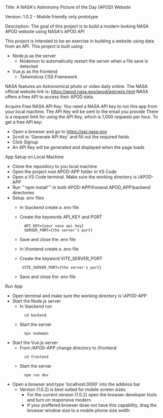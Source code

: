 Title:
  A NASA's Astronomy Picture of the Day (APOD) Website

Version:
  1.0.2 - Mobile friendly only prototype

Descirption:
  The goal of this project is to build a modern looking NASA APOD website using NASA's APOD API 

  This project is intended to be an exercise in building a website using data from an API.
  This project is built using: 
  - Node.js as the server 
    - Nodemon to automatically restart the server when a file save is detected
  - Vue.js as the frontend
    - Tailwindcss CSS Framework
      
  NASA features an Astronomical photo or video daily online.
  The NASA official website link is: https://apod.nasa.gov/apod/astropix.html
  NASA offers a free API to access their APOD data.

Acquire Free NASA API Key:
  You need a NASA API key to run this app from your local machine. 
  The API Key will be sent to the email you provide
  There is a request limit for using the API Key, which is 1,000 requests per hour.
  To get a free API key:
  - Open a browser and go to https://api.nasa.gov
  - Scroll to 'Generate API Key' and fill out the required fields
  - Click Signup
  - An API Key will be generated and displayed when the page loads
    
App Setup on Local Machine
  - Clone the repository to you local machine
  - Open the project root APOD-APP folder in VS Code
  - Open a VS Code terminal. Make sure the working directory is \APOD-APP
  - Run '''npm install''' in both APOD-APP\fronend  APOD_APP\backend directories
  - Setup .env files
    - In \backend create a .env file
    - Create the keywords API_KEY and PORT
      ```env
        API_KEY={your nasa api key}
        SERVER_PORT={the server's port}
      ```
    - Save and close the .env file

    - In \frontend create a .env file
    - Create the keyword VITE_SERVER_PORT
      ```env
       VITE_SERVER_PORT={the server's port}
      ```
    - Save and close the .env file


Run App
  - Open terminal and make sure the working directory is \APOD-APP
  - Start the Node.js server
    - In \backend run 
      ```
        cd backend
      ```
    - Start the server
      ```
        npx nodemon
      ```
  - Start the Vue.js server
    - From /APOD-APP change directory to /frontend
      ```
        cd frontend
      ```
    - Start the server
      ```
        npm run dev
      ```
  - Open a browser and type 'localhost:3000' into the address bar
    - Version (1.0.2) is best suited for mobile screen sizes 
      - For the current version (1.0.2) open the browser developer tools and turn on responsive modern
      - If your preffered browser dose not have this capability, drag the browser window size to a mobile phone size width
    